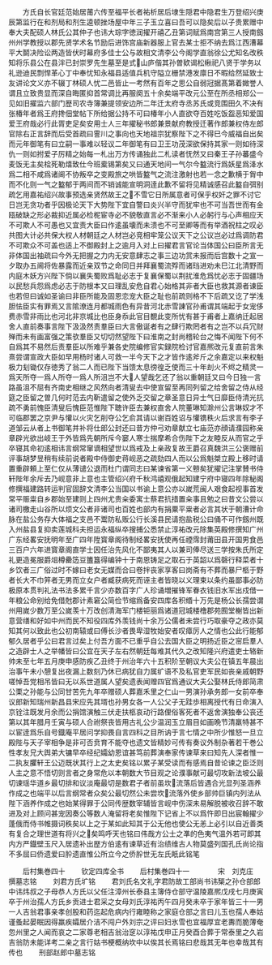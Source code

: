 <!-- { "loadSidebar": true } -->
　　方氏自长官廷范始居莆六传至福平长者祐析居后埭生隠君中隐君生万登绍兴庚辰第监行在和剂局和剂生逵顿挫场屋中年三子玉立喜曰吾可以隐矣后以子贵累赠中奉大夫配硕人林氏公其仲子也讳大琮字徳润擢开禧乙丑第词赋爲南宫第三人授南劔州州学教授以郡先贤学术名节励后进饰宫庙新器服上官去某士拒不纳去爲江西漕幕平大鬬决险讼两造皆伏时幕府多佳士公与故相文清李公今阁学直翁徐公尤知名改秩知将乐县公在县泮已封崇罗先生墓至是式山庐偕其孙曽欵谒松楸祀八贤于学务以礼逊迪民剽悍革心丁中奉忧知永福县适值兵机守隘立栅禁港发廪日不暇给然延致士友讲论文义亦不辍丁林硕人忧二邑皆止一考然有百年之思公自弱冠据髙第着媺誉人谓且立致贵显而深自晦匿抑首常调比再服阕五十余矣端平改元公至在所丞相郑公一见如旧擢监六部门歴司农寺簿兼提领安边所二年迁太府寺丞苏氏或竞围田久不决有张椿年者爲王府搀佃堂帖下所给据公持不可曰椿年小人直欲夺百姓吃饭盌恶知爱国爱王府哉必行此胥吏足矣安用士人三年擢秘书郎兼景献府教授迁著作郎兼权侍左郎官除右正言辞而后受首疏曰霅川之事向也天地祖宗犹察陛下之不得巳今威福自出矣而元年御笔有曰立嗣一事难以轻议二年御笔有曰卫王功茂深欲保持其家一则如待深仇一则如拊爱子厉精之始每一札出万方传诵独此二札读者怃然又曰秦王子孙蕃盛今麦饭无主矣桧死勒熺致仕今班槖锡第矣又曰通天地间一气尔今盭流行爲妖星爲洚水爲二相不咸爲诸阃不协叛卒之变殿旅之哄皆盭气之流注激射也若一念之歉横于胷中而不化则一气之盭郁于两间而不销诚能宣明洞逹此歉不留将见精诚感召此盭自弭别疏乞用嘉祐绍兴故事预选亲贤然故王之不雪它日所属意者可保乎权奸之罪不讨它日岂无贪功者乎因极论天下大势陛下宜自警曰炎兴半守而犹牢也不可当吾世而有金瓯破缺之形必裁抑近属必检柅宦寺必不貌敬直言必不渐来小人必躬行与心声相应天不可欺人不可愚也又宜责大臣曰作逺虽壊而未溃也不可至卿等而有举酒祝柱之叹必共图大计必共保大权人材朝廷之人材岂必竞相牢笼公议天下之公议岂必过爲调防君不可欺众不可盖也适上不御殿封上之逾月入对上曰擢君言官论当体国公曰臣所言无非体国出袖疏曰今外无把握之力内无安意肆志之事三边功赏未报而后宫数十之宣一夕取办五阃将佐暴露而近亲双节之命同日并拜襄蜀流殍而诸珰进劝未巳江北清野而内庭木妖方兴陛下倘以襄失蜀败爲耻必志于复襄保蜀以荆扰淮危爲忧必志于固疆场以民愁兵怨爲虑必志于防根本又曰理乱安危自君心始格其非者大臣也救其源者谏臣也若但曰诚如圣谕曰非臣所能及固恩恋宠大臣之耻也前疏则格不下后疏又讫了学浅胆怯臣实有罪焉又言隂潦连月都城雨色有异昔河北赤雪諌官孙甫谓其端起于女宠侈费赤雪非雨比也河北非京城比也臣身忝此官目覩此变所忧有甚于甫者上嘉纳迁起居舍人直前奏事言陛下汲汲然责羣臣曰大言傲诞者有之肆行欺罔者有之岂不以兵冗财殚而未有画富强之策欤羣臣又切切然望陛下曰淮南之封尚稽轮台之悔不闻陛下何不自爲其不易然后责羣臣以所难乎兼各史院编修官实録院检讨官嘉熈改元复直前言朱熹尝谓宣政大臣如早用杨时诸人可救一半今天下之才皆作逺斧斤之余嘉定以来权魁极力刬锄仅存徳秀了翁二人而已陛下当馈太息徬徨乏使而三十年刦火不烬之精灵一爲天所夺一爲人所夺一爲人所沮岂不大人望哉乞还了翁以重朝廷又曰今日独一言路虽沮不屈有齐南史相继之风然向者清叟去中使宣留至再同列留之给舍留之侍从经筵之臣留之曽几何时范去内靳遣留之使外乏交留之章圣意日异士气日靡臣侍清光抗疏不勇前愧臣清叟后愧臣范惟陛下聴许臣去兼权直舍人院董琳知滁州公言琳奴才不可临郡罢之京尹与懽以火灾乞削夺公乞俞其请以谢百姓诏与懽镌秩火后求言有李子道邹云从者上书御笔并补将仕郎公封还曰昔方仲弓劝章献立七庙范亦顔请濮园称亲章辟光欲出岐王于外皆爲先朝所斥今窭人寒士揣摩希合伤陛下之友睦反从而官之乎卒寝其命初逺相讳言纲常窜谪相望世以爲戒及上亲政复故王爵召真魏洪三公褒赠前评事胡梦昱稍有续前说者殿中侍御史蒋岘恶之疏劾四人而以公爲魁桀立殿上移时请置重辟頼上至仁仅从薄谴公退而杜门谓同志曰某谏省第一义戅矣犹擢记注掌賛书侍轩陛年余斥去乃岘意非上意也主管绍兴府千秋鸿禧观俄起知建宁府中寝四年除秘阁修撰福建路转运判官固辞文清李公当国以书谕上意公亦以嵗荒闽人艰食起视事首发常平赈粜自乡郡始至建则上四州尤贵籴委寓士蔡君抗措置籴事且勉之曰昔文公尝以诸司檄走山谷所以烦文公者非诸司也百姓也部内有捐粟平粜者必言其状于朝漕计命脉在盐公务存大体福之支邑不鬻防私贩公行长溪县民请抱盐税公曰俑不可作劔州既入州盐县复抑卖莲城科夫担运永福纵卒搜捕公悉禁止淳祐改元除集英殿修撰知广州广东经畧安抚明年至广四年陞寳章阁待制经畧安抚使再任禋霈封莆田县开国男食邑三百户六年进寳章阁直学士因任治先风化不鄙夷其人以兼司俸尽送三学按朱氏所定礼更造冕服爵俎樽罍笾豆簠簋得编钟十于南恩铸足之取石于英韶以爲磬行释菜者十乡饮者三广俗过时不嫁曰老女无媒而合曰卷拌丧家享客曰岗斋有不葬而暴尸柩于野者长大不巾笄者无男而立女户者臧获病死而诬主者皆晓以义理束以条约虽鄙事必防极原本贯判礼法书法多累千言少亦数百字广人珍诵増摧锋军眷衣钱旧水军出戍借一年粮公命别给免借尅郡计素窘公简俭节缩爲备安四库各积缗十万先是杨公长孺尝谓州用嵗少数万至公嵗羡十万改创清海军门楼钜丽爲诸道冠城楼橹郡苑囿堂榭皆出新意营缮和好如中州而民不知役四库外羡钱尚十余万公儒者未尝行巧取豪夺之政亦莫知其何以致此也公初南辕或曰傅长沙者畏卑湿牧始安者叹瘴厉人之情也公此行能郁郁久居者乎公曰君言过矣上付吾方面不已重乎自公去国大臣之明扬近臣之宻启羣人之造辟士人之举幡皆曰公宜在天子左右然朝廷每难其代久之改知隆兴府遣吏士辂新帅未至七年五月庚申感防疾乙丑终于州治年六十五积阶至朝议大夫公在镇五年晨出治事午未小憩复出夜漏上数刻乃休已病犹自力属纩语不及私官吏军民如丧亲戚朝野嗟悼吾党相吊皆曰无以系世道属人望矣遗表闻赠四官爲通议大夫公娶林氏侍郎简肃公栗之孙能与公同甘苦先九年卒赠硕人葬嘉禾里之仁山一男演孙承务郎一女前卒奉议郎新知瑞州新昌县宋应先其壻也孙男女各一人公父子无跬歩相离授代有日命演入京铨注既发月余而公捐馆演触三伏走扶柩哀动行路俚俗客死者不返舍演独奉公丧还第以其年腊月壬寅与硕人合祔祭丧皆用古礼公少温润玉立眉目如画晩节清羸特甚不以宦逹爲乐自号鐡庵平居问学抑畏自言四科之目所讷于言七情之中所少惟怒一旦立殿陛与天子宰相争是非可否贲育不能夺也遗文皆精妙可传有奏议外制杂著若干巻公性孝友兄大舆弟大镛早卒经纪孀幼恩谊甚笃前葬演奉家传谏草来曰知先人深者惟一二执友臞轩王公迈既状其行上之太史矣铭以累子某受读而有感焉自昔论谏之臣泛则人主之意不悟切则言者之身常危以本朝数大节目观之论濮事献可最切攻新法坡公最切谏瑶华道乡最切排和议淡庵最切是数君子者前虽坎流落后皆遇合光显列圣涵养作成之也端平以后言纲常者众矣公最切然公未尝坎流落外使乡部帅巨镇内列法从陛下涵养作成之也始某得罪于公同传歴数宰辅皆言岘中伤深未易解脱被收召辞不敢进及对上顾问甚宠因奏公等数人淹留将老矣惟陛下记省上不以爲忤即日出宸翰擢少蓬俄而侍书帷摄词秩矣以上之于某如此知其于公无他也使公无恙上必引以自近善类有复合之理世道有将兴之矣鸣呼天也铭曰伟哉方公士之凖的色夷气温外若可即其内方严鐡壁玉尺入居遗补出歴方伯逺有谏草近有治绩维古人物莫盛列国孔氏尚论指不多屈曰侨遗爱曰肸遗直惟公所立今之侨肸世无左氏眂此铭笔




　　后村集巻四十
　　钦定四库全书
　　后村集巻四十一　　　　宋　刘克庄　撰墓志铭
　　刘君方氏圹铭
　　君刘氏名文礼字君防故工部尚书讳榘之孙仓部郎中讳炜叔之子母恭人方氏以父任注漳州长泰县主簿侍仓部守温陵嘉熈戊戌七月庚寅卒于州治孺人方氏乡贡进士君采之女母刘氏淳祐丙午四月癸未卒于家年皆三十一男一人吉翁君事亲孝创股和药迄起危病内行雍睦称之家庭仓部之言曰儿玉也孺人奉姑谨蚤起晏眠因得羸疾孀居介洁不闯户外刘宗之评曰妇氷雪也宜福厚宜老夀而脆薄奄忽州里之人闻而哀之二家尊老相吉翁治窆以淳祐戊申正月癸酉合葬于常泰里之久岩吉翁防未能详考二亲之言行姑书梗概纳坎中以俟其长焉铭曰悲哉其无年也幸哉其有传也
　　刑部赵郎中墓志铭
